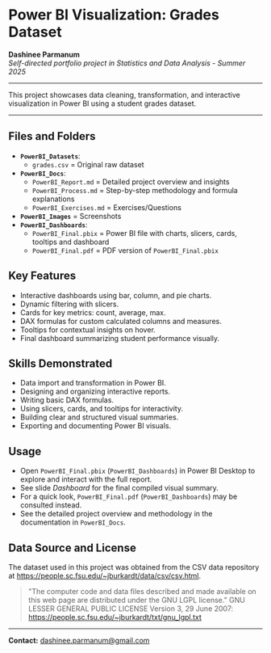 # Power BI Visualization: Grades Dataset

**Dashinee Parmanum**  
*Self-directed portfolio project in Statistics and Data Analysis - Summer 2025*

---

This project showcases data cleaning, transformation, and interactive visualization in Power BI using a student grades dataset.

---

## Files and Folders
- **`PowerBI_Datasets`**:
  - `grades.csv` = Original raw dataset
- **`PowerBI_Docs`**:
  - `PowerBI_Report.md` = Detailed project overview and insights
  - `PowerBI_Process.md` = Step-by-step methodology and formula explanations
  - `PowerBI_Exercises.md` = Exercises/Questions
- **`PowerBI_Images`** = Screenshots
- **`PowerBI_Dashboards`**:
  - `PowerBI_Final.pbix` = Power BI file with charts, slicers, cards, tooltips and dashboard
  - `PowerBI_Final.pdf` = PDF version of `PowerBI_Final.pbix`
    
## Key Features
- Interactive dashboards using bar, column, and pie charts.
- Dynamic filtering with slicers.
- Cards for key metrics: count, average, max.
- DAX formulas for custom calculated columns and measures.
- Tooltips for contextual insights on hover.
- Final dashboard summarizing student performance visually.

## Skills Demonstrated
- Data import and transformation in Power BI.
- Designing and organizing interactive reports.
- Writing basic DAX formulas.
- Using slicers, cards, and tooltips for interactivity.
- Building clear and structured visual summaries.
- Exporting and documenting Power BI visuals.

## Usage
- Open `PowerBI_Final.pbix` (`PowerBI_Dashboards`) in Power BI Desktop to explore and interact with the full report.
- See slide *Dashboard* for the final compiled visual summary.
- For a quick look, `PowerBI_Final.pdf` (`PowerBI_Dashboards`) may be consulted instead.
- See the detailed project overview and methodology in the documentation in `PowerBI_Docs`.

## Data Source and License
The dataset used in this project was obtained from the CSV data repository at https://people.sc.fsu.edu/~jburkardt/data/csv/csv.html.
> "The computer code and data files described and made available on this web page are distributed under the GNU LGPL license."
GNU LESSER GENERAL PUBLIC LICENSE Version 3, 29 June 2007: https://people.sc.fsu.edu/~jburkardt/txt/gnu_lgpl.txt

---
**Contact:** dashinee.parmanum@gmail.com
